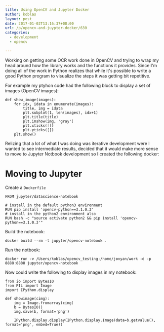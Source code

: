 ```yaml
---
title: Using OpenCV and Jupyter Docker
author: koblas
layout: post
date: 2017-01-02T13:16:37+00:00
url: /p/opencv-and-juypter-docker/630
categories:
  - development
  - opencv

---
```


Working on getting some OCR work done in OpenCV and trying to wrap my head around how the library works and
the functions it provides. Since I'm doing all of the work in Python realizes that while it's possible to
write a good Python program to visualize the steps it was getting bit repetitive.

For example my ptyhon code had the following block to display a set of images (OpenCV images):

	def show_image(images):
		for idx, idata in enumerate(images):
			title, img = idata
			plt.subplot(1, len(images), idx+1)
			plt.title(title)
			plt.imshow(img, 'gray')
			plt.xticks([])
			plt.yticks([])
		plt.show()

Relizing that a lot of what I was doing was iterative development were I wanted to see intermediate results, 
decided that it would make more sense to move to Jupyter Notbook development so I created the following docker:

# Moving to Jupyter

Create a `Dockerfile`

    FROM jupyter/datascience-notebook

    # install in the default python3 environment
    RUN pip install 'opencv-python==3.1.0.3'
    # install in the python2 environment also
    RUN bash -c "source activate python2 && pip install 'opencv-python==3.1.0.3'"

Build the notebook:

	docker build --rm -t jupyter/opencv-notebook .

Run the notbook:

	docker run -v /Users/koblas/opencv_testing:/home/jovyan/work -d -p 8888:8888 jupyter/opencv-notebook

Now could write the following to display images in my notebook:

	from io import BytesIO
	from PIL import Image
	import IPython.display

	def showimage(cimg):
		img = Image.fromarray(cimg)
		b = BytesIO()
		img.save(b, format='png')

		IPython.display.display(IPython.display.Image(data=b.getvalue(), format='png', embed=True))
